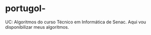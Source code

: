 # portugol-
UC: Algoritmos do curso Técnico em Informática de Senac. Aqui vou disponibilizar meus algoritmos. 
